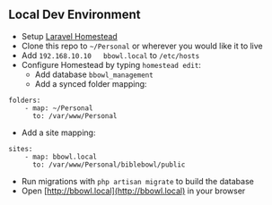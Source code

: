 ## Local Dev Environment

 * Setup [Laravel Homestead](https://github.com/laravel/homestead)
 * Clone this repo to `~/Personal` or wherever you would like it to live
 * Add `192.168.10.10   bbowl.local` to `/etc/hosts` 
 * Configure Homestead by typing `homestead edit`:
   * Add database `bbowl_management`
   * Add a synced folder mapping:
```
folders:
    - map: ~/Personal
      to: /var/www/Personal
```
   * Add a site mapping:
```
sites:
    - map: bbowl.local
      to: /var/www/Personal/biblebowl/public
```
 * Run migrations with `php artisan migrate` to build the database
 * Open [http://bbowl.local](http://bbowl.local) in your browser